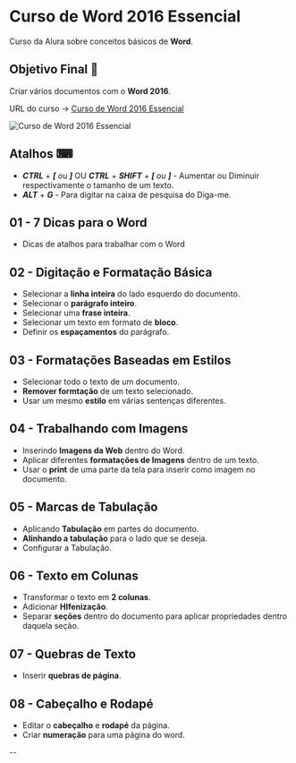 # Curso de Word 2016 Essencial

Curso da Alura sobre conceitos básicos de **Word**.

## Objetivo Final &#x1F3AF;

Criar vários documentos com o **Word 2016**.

URL do curso -> [Curso de Word 2016 Essencial](https://www.youtube.com/playlist?list=PLHz_AreHm4dkxM_0dinX7l_WUxpG-VrC-)

![Curso de Word 2016 Essencial](https://i.ytimg.com/vi/59lDXVkqlqQ/hqdefault.jpg?sqp=-oaymwEXCNACELwBSFryq4qpAwkIARUAAIhCGAE=&rs=AOn4CLApNneJeoB3c-ngqE8AgKBqvsi2FA)

## Atalhos &#x2328;
* ***CTRL*** + ***[*** *ou* ***]*** OU ***CTRL*** + ***SHIFT*** + ***[*** *ou* ***]*** - Aumentar ou Diminuir respectivamente o tamanho de um texto.
* ***ALT*** + ***G*** - Para digitar na caixa de pesquisa do Diga-me.

## 01 - 7 Dicas para o Word
* Dicas de atalhos para trabalhar com o Word

## 02 - Digitação e Formatação Básica
* Selecionar a **linha inteira** do lado esquerdo do documento.
* Selecionar o **parágrafo inteiro**.
* Selecionar uma **frase inteira**.
* Selecionar um texto em formato de **bloco**.
* Definir os **espaçamentos** do parágrafo.

## 03 - Formatações Baseadas em Estilos
* Selecionar todo o texto de um documento.
* **Remover formtação** de um texto selecionado.
* Usar um mesmo **estilo** em várias sentenças diferentes.

## 04 - Trabalhando com Imagens
* Inserindo **Imagens da Web** dentro do Word.
* Aplicar diferentes **formatações de Imagens** dentro de um texto.
* Usar o **print** de uma parte da tela para inserir como imagem no documento.

## 05 - Marcas de Tabulação
* Aplicando **Tabulação** em partes do documento.
* **Alinhando a tabulação** para o lado que se deseja.
* Configurar a Tabulação.

## 06 - Texto em Colunas
* Transformar o texto em **2 colunas**.
* Adicionar **HIfenização**.
* Separar **seções** dentro do documento para aplicar propriedades dentro daquela seção.

## 07 - Quebras de Texto
* Inserir **quebras de página**.

## 08 - Cabeçalho e Rodapé
* Editar o **cabeçalho** e **rodapé** da página.
* Criar **numeração** para uma página do word.

--